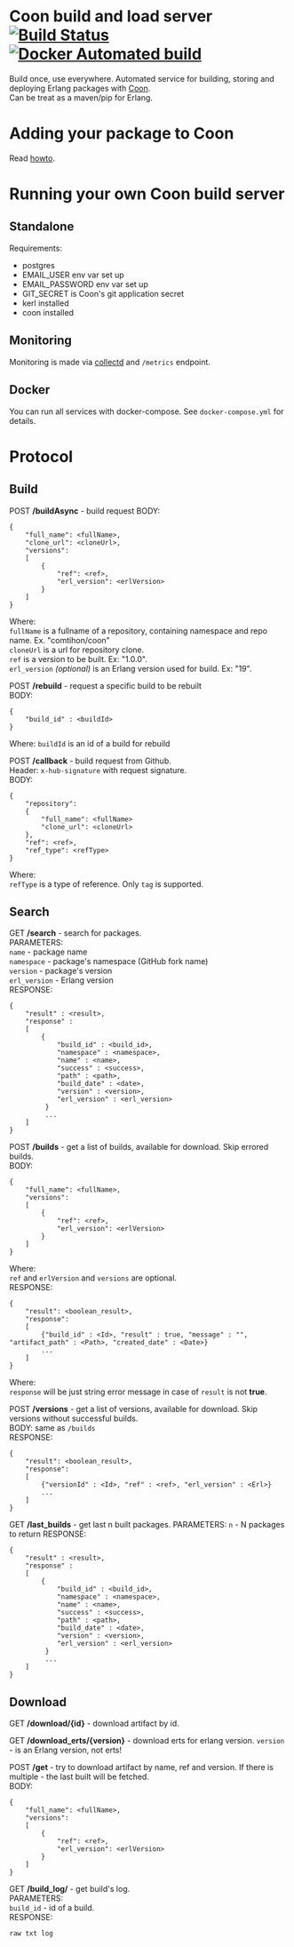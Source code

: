 # Coon build and load server [![Build Status](https://travis-ci.org/comtihon/coon_auto_builder.svg?branch=master)](https://travis-ci.org/comtihon/coon_auto_builder)[![Docker Automated build](https://img.shields.io/docker/build/comtihon/coon_auto_builder.svg)](https://hub.docker.com/r/comtihon/coon_auto_builder)  
Build once, use everywhere.
Automated service for building, storing and deploying Erlang packages with [Coon](https://github.com/comtihon/coon).  
Can be treat as a maven/pip for Erlang. 

# Adding your package to Coon
Read [howto](https://github.com/comtihon/coon_auto_builder/blob/master/docs/Add.md).

# Running your own Coon build server
## Standalone
Requirements:
- postgres
- EMAIL_USER env var set up
- EMAIL_PASSWORD env var set up
- GIT_SECRET is Coon's git application secret
- kerl installed
- coon installed

## Monitoring
Monitoring is made via [collectd](https://collectd.org/) and `/metrics` endpoint. 

## Docker
You can run all services with docker-compose. See `docker-compose.yml` for details.

# Protocol
## Build
POST __/buildAsync__ - build request
BODY:

    {
        "full_name": <fullName>,
        "clone_url": <cloneUrl>,
        "versions": 
        [
            {
                "ref": <ref>,
                "erl_version": <erlVersion>
            }
        ]
    }
Where:  
`fullName` is a fullname of a repository, containing namespace and repo name. Ex. "comtihon/coon"  
`cloneUrl` is a url for repository clone.  
`ref` is a version to be built. Ex: "1.0.0".  
`erl_version` _(optional)_ is an Erlang version used for build. Ex: "19".    

POST __/rebuild__ - request a specific build to be rebuilt  
BODY:

    {
        "build_id" : <buildId>
    }
Where:
`buildId` is an id of a build for rebuild

POST __/callback__ - build request from Github.  
Header: `x-hub-signature` with request signature.  
BODY:

    {
        "repository": 
        {
            "full_name": <fullName>
            "clone_url": <cloneUrl>
        },
        "ref": <ref>,
        "ref_type": <refType>
    }
Where:  
`refType` is a type of reference. Only `tag` is supported.
## Search
GET __/search__ - search for packages.  
PARAMETERS:  
`name` - package name  
`namespace` - package's namespace (GitHub fork name)  
`version` - package's version  
`erl_version` - Erlang version  
RESPONSE:  

    {
        "result" : <result>,
        "response" : 
        [
            {
                "build_id" : <build_id>,
                "namespace" : <namespace>,
                "name" : <name>,
                "success" : <success>,
                "path" : <path>,
                "build_date" : <date>,
                "version" : <version>,
                "erl_version" : <erl_version>
             }
             ...
        ]
    }

POST __/builds__ - get a list of builds, available for download. Skip errored builds.    
BODY:

    {
        "full_name": <fullName>,
        "versions": 
        [
            {
                "ref": <ref>,
                "erl_version": <erlVersion>
            }
        ]
    }
Where:  
`ref` and `erlVersion` and `versions` are optional.  
RESPONSE:

    {
        "result": <boolean_result>,
        "response":
        [
            {"build_id" : <Id>, "result" : true, "message" : "", "artifact_path" : <Path>, "created_date" : <Date>}
            ...
        ]
    }
Where:  
`response` will be just string error message in case of `result` is not __true__.  

POST __/versions__ - get a list of versions, available for download. Skip versions without successful builds.  
BODY: same as `/builds`  
RESPONSE:

    {
        "result": <boolean_result>,
        "response":
        [
            {"versionId" : <Id>, "ref" : <ref>, "erl_version" : <Erl>}
            ...
        ]
    }

GET __/last_builds__ - get last n built packages.
PARAMETERS:
`n` - N packages to return
RESPONSE:

    {
        "result" : <result>,
        "response" :
        [
            {
                "build_id" : <build_id>,
                "namespace" : <namespace>,
                "name" : <name>,
                "success" : <success>,
                "path" : <path>,
                "build_date" : <date>,
                "version" : <version>,
                "erl_version" : <erl_version>
             }
             ...
        ]
    }
## Download

GET __/download/{id}__ - download artifact by id.  

GET __/download_erts/{version}__ - download erts for erlang version. `version` - is an Erlang version, not erts!  

POST __/get__ - try to download artifact by name, ref and version. If there is multiple - the last built
will be fetched.    
BODY:


    {
        "full_name": <fullName>,
        "versions": 
        [
            {
                "ref": <ref>,
                "erl_version": <erlVersion>
            }
        ]
    }
    
GET __/build_log/__ - get build's log.  
PARAMETERS:  
`build_id` - id of a build.  
RESPONSE:

    raw txt log
